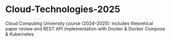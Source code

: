 # Cloud-Technologies-2025
Cloud Computing University course (2024–2025): includes theoretical paper review and REST API implementation with Docker &amp; Docker Compose &amp; Kubernetes
